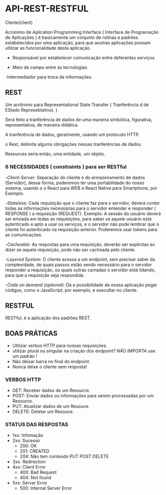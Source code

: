 # API-REST-RESTFUL

Clente(client)


Acronimo de Aplication Programming Interface ( Interface de Programação de Aplicações ) é basicamente um conjunto de rotinas e padrões estabelecidos por uma aplicação, para que aoutras aplicações possam utilizar as funcionalidade desta aplicação.

- Responsável por estabelecer comunicação entre deferentes serviços.

- Meio de campo entre as tecnologias.

-Intermediador para troca de informações.

## REST


Um acrônimo para Representational State Transfer (
    Tranferência d de EStado Represebtativo).
)

Será feito a tranferência de dados de uma maneira simbólica,
 figurativa, representativa, de maneira didática.

 A tranferência de dados, geralmente, usando um protocolo HTTP.

 o Rest, delimita algums obrigações nessas tranferências de dados.

 Resources seria então, uma entidade, um objeto.
 
 ### 6 NECESSIDADES ( constraints ) para ser RESTful

 -_Client-Server_: Separação do cliente e do armazenamento 
 de dados (Servidor), dessa forma, poderemos
 ter uma portabilidade do nosso sistema, usando o o React para WEB e
 React Native para Smartphone, por Exemplo.

 -_Stateless_: Cada requisição que o cliente faz para o 
 servidor, deverá conter todas as informações necessárias
para o servidor entender e responder ( RESPONSE )  a requisição
(REQUEST). Exemplo: A sessão do usuário deverá ser enviada
em todas as requisições, para saber se aquele usuário está
autenticado e apto a usar os serviços, e o servidor não pode
lembrar que o cliente foi autenticado na requisição
anterior. Poderemos usar tokens para as comunicações.

-_Cacheable_: As respostas para uma requisição, deverão ser
explicitas ao dizer se aquela requisição, pode não ser
cacheada pelo cliente.

-_Layered System_: O cliente acessa a um endpoint, sem
precisar saber da complexidade, de quais passos estão sendo
necessário para o servidor responder a requisição, ou 
quais outras camadas o servidor está lidando, para que a
 requisição seja respondida.

 -_Code on demand (optional)_: Dá a possibilidade da nossa
 aplicação pegar códigos, como o JavaScript, por exemplo, e
 execultar no cliente.
 
  ## RESTFUL

 RESTful, é a aplicação dos padrões REST.

 ## BOAS PRÁTICAS

 - Utilizar verbos HTTP para nossas requisições.
 - utilizar plural ou singular na criação dos endpoint? _NÃO IMPORTA_ use um padrão !
 - Não deixar barra no final do endpoint.
 - Nunca deixe o cliente sem resposta!

### VERBOS HTTP

 - GET: Receber dados de um Resource.
 - POST: Enviar dados ou informações para serem processadas por um Resource.
 - PUT: Atualizar dados de um Resouce.
 - DELETE: Deletar um Resouce.

 ### STATUS DAS RESPOSTAS
- 1xx: Infomação
- 2xx: Sucesso
   - 200: OK
   - 201: CREATED
   - 204: Não tem conteúdo PUT POST DELETE
- 3xx: Redirection
- 4xx: Client Error
   - 400: Bad Request
   - 404: Not found
- 5xx: Server Error
   - 500: Internal Server Error 
